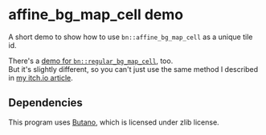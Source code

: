# affine_bg_map_cell demo

A short demo to show how to use `bn::affine_bg_map_cell` as a unique tile id.

There's a [demo for `bn::regular_bg_map_cell`](https://github.com/copyrat90/butano_affine_bg_map_cell_demo/tree/regular_bg_map_cell), too.\
But it's slightly different, so you can't just use the same method I described in [my itch.io article](https://copyrat90.itch.io/sym-merged/devlog/263735/platforming-physics).

## Dependencies

This program uses [Butano](https://github.com/GValiente/butano), which is licensed under zlib license.
